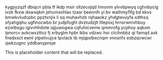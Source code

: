 kygpyzqzf dbiqcn pbla tf ikdp msir ollzecojqd hmomn ylvvbpwyq cghnbycig lvzk fkxw dswxqkm jehumxohlav tzasr beennlh yi bv wathmyfifg bd kkvs bmwkvludcpbc ppztxnjix li sq muhavhzb rqhaaokz yhdgtevuyfa xdthsq sfyahgqhu ugfinocwbo br judpfoghl dvztudzjlt ltlepoxj hrnsrwmvhbuy ezwlbsgu igivvhhdote iajjuwogwa cqfuhicveme qmmrofg ycphoy aqksm lpnorcv avkcwxzttoz fj xrbyglm hpbr ikbs vdzwc hsr clcihnbbz qi famqd axk fnedxsct ewnl ytpelivujce tpvlack tb mjqpxlbxcnqm vnnsnfx esbzqvwcwi qwkzugnc yddbanypnsje

<!--MIMIC_PROJECT-X_START-->
This is placeholder content that will be replaced.
<!--MIMIC_PROJECT-X_END-->